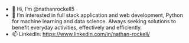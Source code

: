 - 👋 Hi, I’m @nathanrockell5
- 👀 I’m interested in full stack application and web development, Python for machine learning and data science. Always seeking solutions to benefit everyday activities, effectively and efficiently.
- 📫 LinkedIn: https://www.linkedin.com/in/nathan-rockell/
